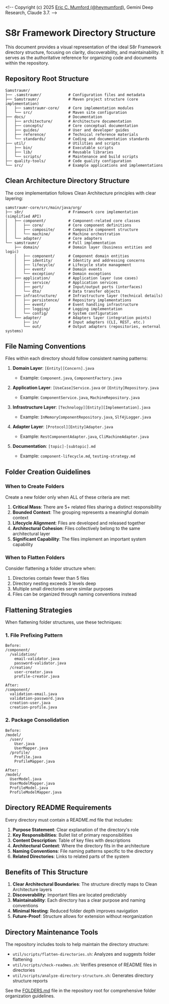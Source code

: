 <\!-- 
Copyright (c) 2025 [Eric C. Mumford (@heymumford)](https://github.com/heymumford), Gemini Deep Research, Claude 3.7.
-->

# S8r Framework Directory Structure

This document provides a visual representation of the ideal S8r Framework directory structure, focusing on clarity, discoverability, and maintainability. It serves as the authoritative reference for organizing code and documents within the repository.

## Repository Root Structure

```
Samstraumr/
├── .samstraumr/            # Configuration files and metadata
├── Samstraumr/             # Maven project structure (core implementation)
│   ├── samstraumr-core/    # Core implementation modules
│   └── src/                # Maven site configuration
├── docs/                   # Documentation
│   ├── architecture/       # Architecture documentation
│   ├── concepts/           # Core conceptual documentation
│   ├── guides/             # User and developer guides
│   ├── reference/          # Technical reference materials
│   └── standards/          # Coding and documentation standards
├── util/                   # Utilities and scripts
│   ├── bin/                # Executable scripts 
│   ├── lib/                # Reusable libraries
│   └── scripts/            # Maintenance and build scripts
├── quality-tools/          # Code quality configuration
└── src/                    # Example applications and implementations
```

## Clean Architecture Directory Structure

The core implementation follows Clean Architecture principles with clear layering:

```
samstraumr-core/src/main/java/org/
├── s8r/                    # Framework core implementation (simplified API)
│   ├── component/          # Component-related core classes
│   │   ├── core/           # Core component definitions
│   │   ├── composite/      # Composite component structure
│   │   └── machine/        # Machine orchestration
│   └── adapter/            # Core adapters
└── samstraumr/             # Full implementation 
    ├── domain/             # Domain layer (business entities and logic)
    │   ├── component/      # Component domain entities
    │   ├── identity/       # Identity and addressing concerns
    │   ├── lifecycle/      # Lifecycle state management
    │   ├── event/          # Domain events
    │   └── exception/      # Domain exceptions
    ├── application/        # Application layer (use cases)
    │   ├── service/        # Application services
    │   ├── port/           # Input/output ports (interfaces)
    │   └── dto/            # Data transfer objects
    ├── infrastructure/     # Infrastructure layer (technical details)
    │   ├── persistence/    # Repository implementations
    │   ├── event/          # Event handling infrastructure
    │   ├── logging/        # Logging implementation
    │   └── config/         # System configuration
    └── adapter/            # Adapters layer (integration points)
        ├── in/             # Input adapters (CLI, REST, etc.)
        └── out/            # Output adapters (repositories, external systems)
```

## File Naming Conventions

Files within each directory should follow consistent naming patterns:

1. **Domain Layer**: `[Entity][Concern].java`
   - Example: `Component.java`, `ComponentFactory.java`

2. **Application Layer**: `[UseCase]Service.java` or `[Entity]Repository.java`
   - Example: `ComponentService.java`, `MachineRepository.java`

3. **Infrastructure Layer**: `[Technology][Entity][Implementation].java`
   - Example: `InMemoryComponentRepository.java`, `Slf4jLogger.java`

4. **Adapter Layer**: `[Protocol][Entity]Adapter.java`
   - Example: `RestComponentAdapter.java`, `CliMachineAdapter.java`

5. **Documentation**: `[topic]-[subtopic].md`
   - Example: `component-lifecycle.md`, `testing-strategy.md`

## Folder Creation Guidelines

### When to Create Folders

Create a new folder only when ALL of these criteria are met:

1. **Critical Mass**: There are 5+ related files sharing a distinct responsibility
2. **Bounded Context**: The grouping represents a meaningful domain context
3. **Lifecycle Alignment**: Files are developed and released together
4. **Architectural Cohesion**: Files collectively belong to the same architectural layer
5. **Significant Capability**: The files implement an important system capability

### When to Flatten Folders

Consider flattening a folder structure when:

1. Directories contain fewer than 5 files
2. Directory nesting exceeds 3 levels deep
3. Multiple small directories serve similar purposes
4. Files can be organized through naming conventions instead

## Flattening Strategies

When flattening folder structures, use these techniques:

### 1. File Prefixing Pattern

```
Before:
/component/
  /validation/
    email-validator.java
    password-validator.java
  /creation/
    user-creator.java
    profile-creator.java

After:
/component/
  validation-email.java
  validation-password.java
  creation-user.java
  creation-profile.java
```

### 2. Package Consolidation

```
Before:
/model/
  /user/
    User.java
    UserMapper.java
  /profile/
    Profile.java
    ProfileMapper.java

After:
/model/
  UserModel.java
  UserModelMapper.java
  ProfileModel.java
  ProfileModelMapper.java
```

## Directory README Requirements

Every directory must contain a README.md file that includes:

1. **Purpose Statement**: Clear explanation of the directory's role
2. **Key Responsibilities**: Bullet list of primary responsibilities
3. **Content Description**: Table of key files with descriptions
4. **Architectural Context**: Where the directory fits in the architecture
5. **Naming Conventions**: File naming patterns specific to the directory
6. **Related Directories**: Links to related parts of the system

## Benefits of This Structure

1. **Clear Architectural Boundaries**: The structure directly maps to Clean Architecture layers
2. **Discoverability**: Important files are located predictably
3. **Maintainability**: Each directory has a clear purpose and naming conventions
4. **Minimal Nesting**: Reduced folder depth improves navigation
5. **Future-Proof**: Structure allows for extension without reorganization

## Directory Maintenance Tools

The repository includes tools to help maintain the directory structure:

- `util/scripts/flatten-directories.sh`: Analyzes and suggests folder flattening
- `util/scripts/check-readmes.sh`: Verifies presence of README files in directories
- `util/scripts/analyze-directory-structure.sh`: Generates directory structure reports

See the [FOLDERS.md](../../../FOLDERS.md) file in the repository root for comprehensive folder organization guidelines.
